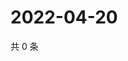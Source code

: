 # 2022-04-20

共 0 条

<!-- BEGIN WEIBO -->
<!-- 最后更新时间 Wed Apr 20 2022 03:13:03 GMT+0800 (China Standard Time) -->

<!-- END WEIBO -->
